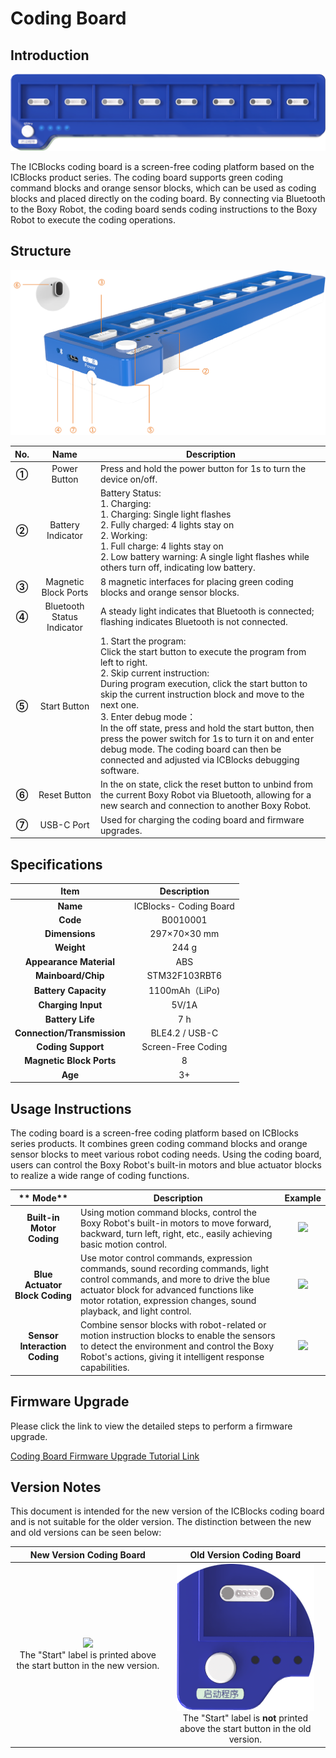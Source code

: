 # Coding Board
## Introduction  


![](img/CodingBoard01.png)



The ICBlocks coding board is a screen-free coding platform based on the ICBlocks product series. The coding board supports green coding command blocks and orange sensor blocks,  which can be used as coding blocks and placed directly on the coding board. By connecting via Bluetooth to the Boxy Robot, the coding board sends coding instructions to the Boxy Robot to execute the coding operations.  

## Structure
![](img/CodingBoard02.png)

| No.   | Name   |  Description   |
| :---: | :---: | --- |
| **①** | Power Button   | Press and hold the power button for 1s to turn the device on/off.   |
| **②** | Battery Indicator   | Battery Status:  <br/>1. Charging: <br/>    1. Charging: Single light flashes <br/>    2. Fully charged: 4 lights stay on  <br/>2. Working:  <br/>    1. Full charge: 4 lights stay on  <br/>    2.  Low battery warning: A single light flashes while others turn off, indicating low battery.   |
| **③** | Magnetic Block Ports    | 8 magnetic interfaces for placing green coding blocks and orange sensor blocks.   |
| **④** | Bluetooth Status Indicator   | A steady light indicates that Bluetooth is connected; flashing indicates Bluetooth is not connected.   |
| **⑤** | Start Button   | 1.  Start the program:  <br/> Click the start button to execute the program from left to right.  <br/>2. Skip current instruction:  <br/>During program execution, click the start button to skip the current instruction block and move to the next one.  <br/>3. Enter debug mode：<br/>In the off state, press and hold the start button, then press the power switch for 1s to turn it on and enter debug mode. The coding board can then be connected and adjusted via ICBlocks debugging software.   |
| **⑥** | Reset Button   | In the on state, click the reset button to unbind from the current Boxy Robot via Bluetooth, allowing for a new search and connection to another Boxy Robot.   |
| **⑦** | USB-C Port |  Used for charging the coding board and firmware upgrades.   |


## Specifications  
| **Item** | **Description** |
| :---: | :---: |
| **Name** | ICBlocks- Coding Board   |
| **Code** |  B0010001   |
| **Dimensions** |  297×70×30 mm |
| **Weight** | 244 g |
| **Appearance Material** | ABS |
| **Mainboard/Chip** | STM32F103RBT6 |
| **Battery Capacity** | 1100mAh（LiPo) |
| **Charging Input** | 5V/1A |
| **Battery Life** | 7 h |
| **Connection/Transmission** | BLE4.2 / USB-C |
| **Coding Support** |  Screen-Free Coding |
| **Magnetic Block Ports** | 8 |
| **Age** | 3+ |


##  Usage Instructions  
The coding board is a screen-free coding platform based on ICBlocks series products. It combines green coding command blocks and orange sensor blocks to meet various robot coding needs. Using the coding board, users can control the Boxy Robot's built-in motors and blue actuator blocks to realize a wide range of coding functions.  

| ** Mode** | **Description** | **Example** |
| :---: | --- | :---: |
| **Built-in Motor  Coding** | Using motion command blocks, control the Boxy Robot's built-in motors to move forward, backward, turn left, right, etc., easily achieving basic motion control.   | ![](img/CodingBoard03.gif) |
| **Blue Actuator  Block Coding** | Use motor control commands, expression commands, sound recording commands, light control commands, and more to drive the blue actuator block for advanced functions like motor rotation, expression changes, sound playback, and light control.   | ![](img/CodingBoard04.gif) |
| **Sensor Interaction Coding** | Combine sensor blocks with robot-related or motion instruction blocks to enable the sensors to detect the environment and control the Boxy Robot's actions, giving it intelligent response capabilities.   | ![](img/CodingBoard05.gif) |


## Firmware Upgrade  
 Please click the link to view the detailed steps to perform a firmware upgrade.

 [Coding Board Firmware Upgrade Tutorial Link](https://www.yuque.com/g/crystal-vzc6k/cfl3ix/sn1gzlp8eczwvmtg/collaborator/join?token=NJhFKsFmFvnJVNYm&source=doc_collaborator#%20《Coding%20Board%20Firmware%20Upgrade》)  

## Version Notes  
This document is intended for the new version of the ICBlocks coding board and is not suitable for the older version. The distinction between the new and old versions can be seen below: 

| **New Version Coding Board** | **Old Version Coding Board** |
| :---: | :---: |
| ![](https://cdn.nlark.com/yuque/0/2024/png/51021531/1732966370172-5c99c497-414e-4b80-a137-4eeb9d5aa4f9.png)<br/> The "Start" label is printed above the start button in the new version.   | ![](img/CodingBoard06.png)<br/> The "Start" label is **not** printed above the start button in the old version.   |


